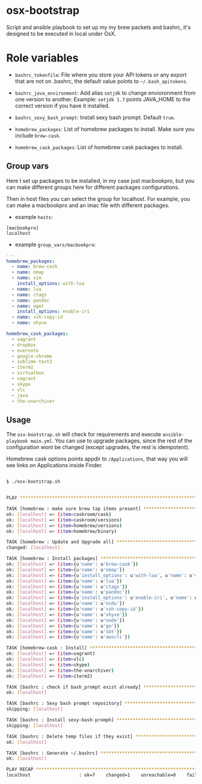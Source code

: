 # osx-bootstrap

Script and ansible playbook to set up my my brew packets and bashrc, it's designed to be executed in local under OsX. 

# Role variables

- `bashrc_tokenfile`: File where you store your API tokens or any export that are not on .bashrc, the default value points to `~/.bash_apitokens`.
- `bashrc_java_environment`: Add alias `setjdk` to change envioronment from one version to another. Example: `setjdk 1.7` points JAVA_HOME to the correct version if you have it installed.
- `bashrc_sexy_bash_prompt`: Install sexy bash prompt. Default `true`.

- `homebrew_packages`: List of homebrew packages to install. Make sure you include `brew-cask`.
- `homebrew_cask_packages`: List of homebrew cask packages to install.

## Group vars

Here I set up packages to be installed, in my case just macbookpro, but you can make different groups here for different packages configurations.

Then in host files you can select the group for localhost. For example, you can make a macbookpro and an imac file with different packages.

- example `hosts`:

```
[macbookpro]
localhost
```

- example `group_vars/macbookpro`:

```yaml
---
homebrew_packages:
  - name: brew-cask
  - name: nmap
  - name: vim
    install_options: with-lua
  - name: lua
  - name: ctags
  - name: pandoc
  - name: wget
    install_options: enable-iri
  - name: ssh-copy-id
  - name: xhyve

homebrew_cask_packages:
  - vagrant
  - dropbox
  - evernote
  - google-chrome
  - sublime-text3
  - iterm2
  - virtualbox
  - vagrant
  - skype
  - vlc
  - java
  - the-unarchiver
```

## Usage

The `osx-bootstrap.sh` will check for requirements and execute `ansible-playbook main.yml`. You can use to upgrade packages, since the rest of the configuration wont be changed (except upgrades, the rest is idempotent).

Homebrew cask options points appdir to `/Applications`, that way you will see links on Applications inside Finder.

```bash

$ ./osx-bootstrap.sh


PLAY ***************************************************************************

TASK [homebrew : make sure brew tap items present] *****************************
ok: [localhost] => (item=caskroom/cask)
ok: [localhost] => (item=caskroom/versions)
ok: [localhost] => (item=homebrew/versions)
ok: [localhost] => (item=homebrew/binary)

TASK [homebrew : Update and Upgrade all] ***************************************
changed: [localhost]

TASK [homebrew : Install packages] *********************************************
ok: [localhost] => (item={u'name': u'brew-cask'})
ok: [localhost] => (item={u'name': u'nmap'})
ok: [localhost] => (item={u'install_options': u'with-lua', u'name': u'vim'})
ok: [localhost] => (item={u'name': u'lua'})
ok: [localhost] => (item={u'name': u'ctags'})
ok: [localhost] => (item={u'name': u'pandoc'})
ok: [localhost] => (item={u'install_options': u'enable-iri', u'name': u'wget'})
ok: [localhost] => (item={u'name': u'ncdu'})
ok: [localhost] => (item={u'name': u'ssh-copy-id'})
ok: [localhost] => (item={u'name': u'xhyve'})
ok: [localhost] => (item={u'name': u'node'})
ok: [localhost] => (item={u'name': u'go'})
ok: [localhost] => (item={u'name': u'sbt'})
ok: [localhost] => (item={u'name': u'awscli'})

TASK [homebrew-cask : Install] *************************************************
ok: [localhost] => (item=vagrant)
ok: [localhost] => (item=vlc)
ok: [localhost] => (item=skype)
ok: [localhost] => (item=the-unarchiver)
ok: [localhost] => (item=iterm2)

TASK [bashrc : check if bash_prompt exist already] *****************************
ok: [localhost]

TASK [bashrc : Sexy bash prompt repository] ************************************
skipping: [localhost]

TASK [bashrc : Install sexy-bash-promph] ***************************************
skipping: [localhost]

TASK [bashrc : Delete temp files if they exist] ********************************
ok: [localhost]

TASK [bashrc : Generate ~/.bashrc] *********************************************
ok: [localhost]

PLAY RECAP *********************************************************************
localhost                  : ok=7    changed=1    unreachable=0    failed=0

```
